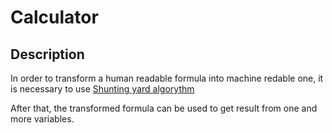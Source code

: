 # Calculator

## Description

In order to transform a human readable formula into machine redable one, it is necessary to use 
[Shunting yard algorythm](https://en.wikipedia.org/wiki/Shunting_yard_algorithm)

After that, the transformed formula can be used to get result from one and more variables.
